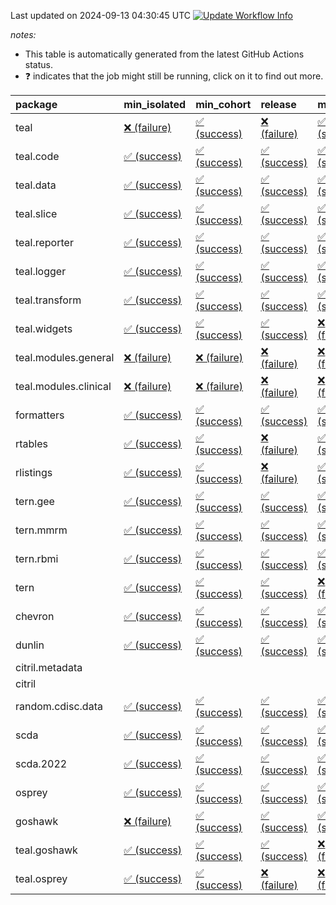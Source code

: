 Last updated on 2024-09-13 04:30:45 UTC [![Update Workflow
Info](https://github.com/averissimo/verdepcheck-status/actions/workflows/update.yaml/badge.svg)](https://github.com/averissimo/verdepcheck-status/actions/workflows/update.yaml)

*notes:*

-   This table is automatically generated from the latest GitHub Actions
    status.
-   ❓ indicates that the job might still be running, click on it to
    find out more.

<table>
<colgroup>
<col style="width: 4%" />
<col style="width: 23%" />
<col style="width: 23%" />
<col style="width: 23%" />
<col style="width: 23%" />
</colgroup>
<thead>
<tr class="header">
<th style="text-align: left;">package</th>
<th style="text-align: left;">min_isolated</th>
<th style="text-align: left;">min_cohort</th>
<th style="text-align: left;">release</th>
<th style="text-align: left;">max</th>
</tr>
</thead>
<tbody>
<tr class="odd">
<td style="text-align: left;">teal</td>
<td
style="text-align: left;"><a href="https://github.com/insightsengineering/teal/actions/runs/10756806010/job/29830083119">❌
(failure)</a></td>
<td
style="text-align: left;"><a href="https://github.com/insightsengineering/teal/actions/runs/10756806010/job/29830083039">✅
(success)</a></td>
<td
style="text-align: left;"><a href="https://github.com/insightsengineering/teal/actions/runs/10756806010/job/29830083189">❌
(failure)</a></td>
<td
style="text-align: left;"><a href="https://github.com/insightsengineering/teal/actions/runs/10756806010/job/29830082927">✅
(success)</a></td>
</tr>
<tr class="even">
<td style="text-align: left;">teal.code</td>
<td
style="text-align: left;"><a href="https://github.com/insightsengineering/teal.code/actions/runs/10756818589/job/29830108485">✅
(success)</a></td>
<td
style="text-align: left;"><a href="https://github.com/insightsengineering/teal.code/actions/runs/10756818589/job/29830108539">✅
(success)</a></td>
<td
style="text-align: left;"><a href="https://github.com/insightsengineering/teal.code/actions/runs/10756818589/job/29830108671">✅
(success)</a></td>
<td
style="text-align: left;"><a href="https://github.com/insightsengineering/teal.code/actions/runs/10756818589/job/29830108603">✅
(success)</a></td>
</tr>
<tr class="odd">
<td style="text-align: left;">teal.data</td>
<td
style="text-align: left;"><a href="https://github.com/insightsengineering/teal.data/actions/runs/10756809020/job/29830089501">✅
(success)</a></td>
<td
style="text-align: left;"><a href="https://github.com/insightsengineering/teal.data/actions/runs/10756809020/job/29830089419">✅
(success)</a></td>
<td
style="text-align: left;"><a href="https://github.com/insightsengineering/teal.data/actions/runs/10756809020/job/29830089289">✅
(success)</a></td>
<td
style="text-align: left;"><a href="https://github.com/insightsengineering/teal.data/actions/runs/10756809020/job/29830089351">✅
(success)</a></td>
</tr>
<tr class="even">
<td style="text-align: left;">teal.slice</td>
<td
style="text-align: left;"><a href="https://github.com/insightsengineering/teal.slice/actions/runs/10756814117/job/29830100111">✅
(success)</a></td>
<td
style="text-align: left;"><a href="https://github.com/insightsengineering/teal.slice/actions/runs/10756814117/job/29830100186">✅
(success)</a></td>
<td
style="text-align: left;"><a href="https://github.com/insightsengineering/teal.slice/actions/runs/10756814117/job/29830100338">✅
(success)</a></td>
<td
style="text-align: left;"><a href="https://github.com/insightsengineering/teal.slice/actions/runs/10756814117/job/29830100250">✅
(success)</a></td>
</tr>
<tr class="odd">
<td style="text-align: left;">teal.reporter</td>
<td
style="text-align: left;"><a href="https://github.com/insightsengineering/teal.reporter/actions/runs/10756811234/job/29830094008">✅
(success)</a></td>
<td
style="text-align: left;"><a href="https://github.com/insightsengineering/teal.reporter/actions/runs/10756811234/job/29830093937">✅
(success)</a></td>
<td
style="text-align: left;"><a href="https://github.com/insightsengineering/teal.reporter/actions/runs/10756811234/job/29830094075">✅
(success)</a></td>
<td
style="text-align: left;"><a href="https://github.com/insightsengineering/teal.reporter/actions/runs/10756811234/job/29830093879">✅
(success)</a></td>
</tr>
<tr class="even">
<td style="text-align: left;">teal.logger</td>
<td
style="text-align: left;"><a href="https://github.com/insightsengineering/teal.logger/actions/runs/10756807399/job/29830086442">✅
(success)</a></td>
<td
style="text-align: left;"><a href="https://github.com/insightsengineering/teal.logger/actions/runs/10756807399/job/29830086284">✅
(success)</a></td>
<td
style="text-align: left;"><a href="https://github.com/insightsengineering/teal.logger/actions/runs/10756807399/job/29830086504">✅
(success)</a></td>
<td
style="text-align: left;"><a href="https://github.com/insightsengineering/teal.logger/actions/runs/10756807399/job/29830086373">✅
(success)</a></td>
</tr>
<tr class="odd">
<td style="text-align: left;">teal.transform</td>
<td
style="text-align: left;"><a href="https://github.com/insightsengineering/teal.transform/actions/runs/10756812065/job/29830095665">✅
(success)</a></td>
<td
style="text-align: left;"><a href="https://github.com/insightsengineering/teal.transform/actions/runs/10756812065/job/29830095513">✅
(success)</a></td>
<td
style="text-align: left;"><a href="https://github.com/insightsengineering/teal.transform/actions/runs/10756812065/job/29830095722">✅
(success)</a></td>
<td
style="text-align: left;"><a href="https://github.com/insightsengineering/teal.transform/actions/runs/10756812065/job/29830095576">✅
(success)</a></td>
</tr>
<tr class="even">
<td style="text-align: left;">teal.widgets</td>
<td
style="text-align: left;"><a href="https://github.com/insightsengineering/teal.widgets/actions/runs/10756824513/job/29830121078">✅
(success)</a></td>
<td
style="text-align: left;"><a href="https://github.com/insightsengineering/teal.widgets/actions/runs/10756824513/job/29830121138">✅
(success)</a></td>
<td
style="text-align: left;"><a href="https://github.com/insightsengineering/teal.widgets/actions/runs/10756824513/job/29830120995">✅
(success)</a></td>
<td
style="text-align: left;"><a href="https://github.com/insightsengineering/teal.widgets/actions/runs/10756824513/job/29830120942">❌
(failure)</a></td>
</tr>
<tr class="odd">
<td style="text-align: left;">teal.modules.general</td>
<td
style="text-align: left;"><a href="https://github.com/insightsengineering/teal.modules.general/actions/runs/10756806618/job/29830084349">❌
(failure)</a></td>
<td
style="text-align: left;"><a href="https://github.com/insightsengineering/teal.modules.general/actions/runs/10756806618/job/29830084248">❌
(failure)</a></td>
<td
style="text-align: left;"><a href="https://github.com/insightsengineering/teal.modules.general/actions/runs/10756806618/job/29830084397">❌
(failure)</a></td>
<td
style="text-align: left;"><a href="https://github.com/insightsengineering/teal.modules.general/actions/runs/10756806618/job/29830084297">❌
(failure)</a></td>
</tr>
<tr class="even">
<td style="text-align: left;">teal.modules.clinical</td>
<td
style="text-align: left;"><a href="https://github.com/insightsengineering/teal.modules.clinical/actions/runs/10756818871/job/29830109227">❌
(failure)</a></td>
<td
style="text-align: left;"><a href="https://github.com/insightsengineering/teal.modules.clinical/actions/runs/10756818871/job/29830109149">❌
(failure)</a></td>
<td
style="text-align: left;"><a href="https://github.com/insightsengineering/teal.modules.clinical/actions/runs/10756818871/job/29830109282">❌
(failure)</a></td>
<td
style="text-align: left;"><a href="https://github.com/insightsengineering/teal.modules.clinical/actions/runs/10756818871/job/29830109077">❌
(failure)</a></td>
</tr>
<tr class="odd">
<td style="text-align: left;">formatters</td>
<td
style="text-align: left;"><a href="https://github.com/insightsengineering/formatters/actions/runs/10756815548/job/29830102752">✅
(success)</a></td>
<td
style="text-align: left;"><a href="https://github.com/insightsengineering/formatters/actions/runs/10756815548/job/29830102684">✅
(success)</a></td>
<td
style="text-align: left;"><a href="https://github.com/insightsengineering/formatters/actions/runs/10756815548/job/29830102817">✅
(success)</a></td>
<td
style="text-align: left;"><a href="https://github.com/insightsengineering/formatters/actions/runs/10756815548/job/29830102590">✅
(success)</a></td>
</tr>
<tr class="even">
<td style="text-align: left;">rtables</td>
<td
style="text-align: left;"><a href="https://github.com/insightsengineering/rtables/actions/runs/10756806359/job/29830083763">✅
(success)</a></td>
<td
style="text-align: left;"><a href="https://github.com/insightsengineering/rtables/actions/runs/10756806359/job/29830083704">✅
(success)</a></td>
<td
style="text-align: left;"><a href="https://github.com/insightsengineering/rtables/actions/runs/10756806359/job/29830083819">❌
(failure)</a></td>
<td
style="text-align: left;"><a href="https://github.com/insightsengineering/rtables/actions/runs/10756806359/job/29830083655">✅
(success)</a></td>
</tr>
<tr class="odd">
<td style="text-align: left;">rlistings</td>
<td
style="text-align: left;"><a href="https://github.com/insightsengineering/rlistings/actions/runs/10756809974/job/29830091702">✅
(success)</a></td>
<td
style="text-align: left;"><a href="https://github.com/insightsengineering/rlistings/actions/runs/10756809974/job/29830091587">✅
(success)</a></td>
<td
style="text-align: left;"><a href="https://github.com/insightsengineering/rlistings/actions/runs/10756809974/job/29830091769">❌
(failure)</a></td>
<td
style="text-align: left;"><a href="https://github.com/insightsengineering/rlistings/actions/runs/10756809974/job/29830091650">✅
(success)</a></td>
</tr>
<tr class="even">
<td style="text-align: left;">tern.gee</td>
<td
style="text-align: left;"><a href="https://github.com/insightsengineering/tern.gee/actions/runs/10756817084/job/29830106225">✅
(success)</a></td>
<td
style="text-align: left;"><a href="https://github.com/insightsengineering/tern.gee/actions/runs/10756817084/job/29830106016">✅
(success)</a></td>
<td
style="text-align: left;"><a href="https://github.com/insightsengineering/tern.gee/actions/runs/10756817084/job/29830106293">✅
(success)</a></td>
<td
style="text-align: left;"><a href="https://github.com/insightsengineering/tern.gee/actions/runs/10756817084/job/29830106135">✅
(success)</a></td>
</tr>
<tr class="odd">
<td style="text-align: left;">tern.mmrm</td>
<td
style="text-align: left;"><a href="https://github.com/insightsengineering/tern.mmrm/actions/runs/10756823473/job/29830118836">✅
(success)</a></td>
<td
style="text-align: left;"><a href="https://github.com/insightsengineering/tern.mmrm/actions/runs/10756823473/job/29830118700">✅
(success)</a></td>
<td
style="text-align: left;"><a href="https://github.com/insightsengineering/tern.mmrm/actions/runs/10756823473/job/29830118915">✅
(success)</a></td>
<td
style="text-align: left;"><a href="https://github.com/insightsengineering/tern.mmrm/actions/runs/10756823473/job/29830118763">✅
(success)</a></td>
</tr>
<tr class="even">
<td style="text-align: left;">tern.rbmi</td>
<td
style="text-align: left;"><a href="https://github.com/insightsengineering/tern.rbmi/actions/runs/10756815107/job/29830102283">✅
(success)</a></td>
<td
style="text-align: left;"><a href="https://github.com/insightsengineering/tern.rbmi/actions/runs/10756815107/job/29830102076">✅
(success)</a></td>
<td
style="text-align: left;"><a href="https://github.com/insightsengineering/tern.rbmi/actions/runs/10756815107/job/29830102198">✅
(success)</a></td>
<td
style="text-align: left;"><a href="https://github.com/insightsengineering/tern.rbmi/actions/runs/10756815107/job/29830101977">✅
(success)</a></td>
</tr>
<tr class="odd">
<td style="text-align: left;">tern</td>
<td
style="text-align: left;"><a href="https://github.com/insightsengineering/tern/actions/runs/10756810687/job/29830093085">✅
(success)</a></td>
<td
style="text-align: left;"><a href="https://github.com/insightsengineering/tern/actions/runs/10756810687/job/29830092939">✅
(success)</a></td>
<td
style="text-align: left;"><a href="https://github.com/insightsengineering/tern/actions/runs/10756810687/job/29830093165">✅
(success)</a></td>
<td
style="text-align: left;"><a href="https://github.com/insightsengineering/tern/actions/runs/10756810687/job/29830093019">❌
(failure)</a></td>
</tr>
<tr class="even">
<td style="text-align: left;">chevron</td>
<td
style="text-align: left;"><a href="https://github.com/insightsengineering/chevron/actions/runs/10756817430/job/29878565671">✅
(success)</a></td>
<td
style="text-align: left;"><a href="https://github.com/insightsengineering/chevron/actions/runs/10756817430/job/29878565204">✅
(success)</a></td>
<td
style="text-align: left;"><a href="https://github.com/insightsengineering/chevron/actions/runs/10756817430/job/29878566783">✅
(success)</a></td>
<td
style="text-align: left;"><a href="https://github.com/insightsengineering/chevron/actions/runs/10756817430/job/29878564737">✅
(success)</a></td>
</tr>
<tr class="odd">
<td style="text-align: left;">dunlin</td>
<td
style="text-align: left;"><a href="https://github.com/insightsengineering/dunlin/actions/runs/10756816729/job/29830105343">✅
(success)</a></td>
<td
style="text-align: left;"><a href="https://github.com/insightsengineering/dunlin/actions/runs/10756816729/job/29830105290">✅
(success)</a></td>
<td
style="text-align: left;"><a href="https://github.com/insightsengineering/dunlin/actions/runs/10756816729/job/29830105403">✅
(success)</a></td>
<td
style="text-align: left;"><a href="https://github.com/insightsengineering/dunlin/actions/runs/10756816729/job/29830105249">✅
(success)</a></td>
</tr>
<tr class="even">
<td style="text-align: left;">citril.metadata</td>
<td style="text-align: left;"></td>
<td style="text-align: left;"></td>
<td style="text-align: left;"></td>
<td style="text-align: left;"></td>
</tr>
<tr class="odd">
<td style="text-align: left;">citril</td>
<td style="text-align: left;"></td>
<td style="text-align: left;"></td>
<td style="text-align: left;"></td>
<td style="text-align: left;"></td>
</tr>
<tr class="even">
<td style="text-align: left;">random.cdisc.data</td>
<td
style="text-align: left;"><a href="https://github.com/insightsengineering/random.cdisc.data/actions/runs/10756814449/job/29830101005">✅
(success)</a></td>
<td
style="text-align: left;"><a href="https://github.com/insightsengineering/random.cdisc.data/actions/runs/10756814449/job/29830100900">✅
(success)</a></td>
<td
style="text-align: left;"><a href="https://github.com/insightsengineering/random.cdisc.data/actions/runs/10756814449/job/29830101135">✅
(success)</a></td>
<td
style="text-align: left;"><a href="https://github.com/insightsengineering/random.cdisc.data/actions/runs/10756814449/job/29830101070">✅
(success)</a></td>
</tr>
<tr class="odd">
<td style="text-align: left;">scda</td>
<td
style="text-align: left;"><a href="https://github.com/insightsengineering/scda/actions/runs/10437595381/job/28903950666">✅
(success)</a></td>
<td
style="text-align: left;"><a href="https://github.com/insightsengineering/scda/actions/runs/10437595381/job/28903950617">✅
(success)</a></td>
<td
style="text-align: left;"><a href="https://github.com/insightsengineering/scda/actions/runs/10437595381/job/28903950725">✅
(success)</a></td>
<td
style="text-align: left;"><a href="https://github.com/insightsengineering/scda/actions/runs/10437595381/job/28903950525">✅
(success)</a></td>
</tr>
<tr class="even">
<td style="text-align: left;">scda.2022</td>
<td
style="text-align: left;"><a href="https://github.com/insightsengineering/scda.2022/actions/runs/10336794308/job/28612920887">✅
(success)</a></td>
<td
style="text-align: left;"><a href="https://github.com/insightsengineering/scda.2022/actions/runs/10336794308/job/28612920603">✅
(success)</a></td>
<td
style="text-align: left;"><a href="https://github.com/insightsengineering/scda.2022/actions/runs/10336794308/job/28612920985">✅
(success)</a></td>
<td
style="text-align: left;"><a href="https://github.com/insightsengineering/scda.2022/actions/runs/10336794308/job/28612920798">✅
(success)</a></td>
</tr>
<tr class="odd">
<td style="text-align: left;">osprey</td>
<td
style="text-align: left;"><a href="https://github.com/insightsengineering/osprey/actions/runs/10756821765/job/29830115094">✅
(success)</a></td>
<td
style="text-align: left;"><a href="https://github.com/insightsengineering/osprey/actions/runs/10756821765/job/29830115043">✅
(success)</a></td>
<td
style="text-align: left;"><a href="https://github.com/insightsengineering/osprey/actions/runs/10756821765/job/29830115149">✅
(success)</a></td>
<td
style="text-align: left;"><a href="https://github.com/insightsengineering/osprey/actions/runs/10756821765/job/29830114970">✅
(success)</a></td>
</tr>
<tr class="even">
<td style="text-align: left;">goshawk</td>
<td
style="text-align: left;"><a href="https://github.com/insightsengineering/goshawk/actions/runs/10756815074/job/29830101954">❌
(failure)</a></td>
<td
style="text-align: left;"><a href="https://github.com/insightsengineering/goshawk/actions/runs/10756815074/job/29830101870">✅
(success)</a></td>
<td
style="text-align: left;"><a href="https://github.com/insightsengineering/goshawk/actions/runs/10756815074/job/29830102090">✅
(success)</a></td>
<td
style="text-align: left;"><a href="https://github.com/insightsengineering/goshawk/actions/runs/10756815074/job/29830102016">✅
(success)</a></td>
</tr>
<tr class="odd">
<td style="text-align: left;">teal.goshawk</td>
<td
style="text-align: left;"><a href="https://github.com/insightsengineering/teal.goshawk/actions/runs/10756814122/job/29830100299">✅
(success)</a></td>
<td
style="text-align: left;"><a href="https://github.com/insightsengineering/teal.goshawk/actions/runs/10756814122/job/29830100147">✅
(success)</a></td>
<td
style="text-align: left;"><a href="https://github.com/insightsengineering/teal.goshawk/actions/runs/10756814122/job/29830100345">✅
(success)</a></td>
<td
style="text-align: left;"><a href="https://github.com/insightsengineering/teal.goshawk/actions/runs/10756814122/job/29830100224">❌
(failure)</a></td>
</tr>
<tr class="even">
<td style="text-align: left;">teal.osprey</td>
<td
style="text-align: left;"><a href="https://github.com/insightsengineering/teal.osprey/actions/runs/10756819758/job/29830111602">✅
(success)</a></td>
<td
style="text-align: left;"><a href="https://github.com/insightsengineering/teal.osprey/actions/runs/10756819758/job/29830111439">✅
(success)</a></td>
<td
style="text-align: left;"><a href="https://github.com/insightsengineering/teal.osprey/actions/runs/10756819758/job/29830111686">❌
(failure)</a></td>
<td
style="text-align: left;"><a href="https://github.com/insightsengineering/teal.osprey/actions/runs/10756819758/job/29830111512">❌
(failure)</a></td>
</tr>
</tbody>
</table>

